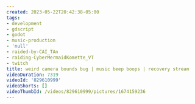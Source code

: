 ```yaml
---
created: 2023-05-22T20:42:38-05:00
tags:
- development
- gdscript
- godot
- music-production
- 'null'
- raided-by-CAI_TAn
- raiding-CyberMermaidKomette_VT
- twitch
title: weird camera bounds bug | music beep boops | recovery stream
videoDuration: 7319
videoId: '829610999'
videoShorts: []
videoThumbId: /videos/829610999/pictures/1674159236
---
```

